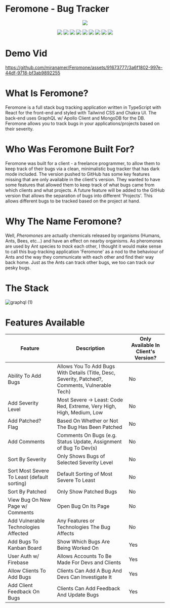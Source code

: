 # Feromone - Bug Tracker

<p align="center">
  <img src="https://github.com/miranamer/Feromone/assets/91673777/585f5ed1-bcbb-4d69-9fbd-f6cd5da10419">
</p>

<p align="center">
  <img src="https://img.shields.io/badge/react-%2320232a.svg?style=for-the-badge&logo=react&logoColor=%2361DAFB">
  <img src="https://img.shields.io/badge/tailwindcss-%2338B2AC.svg?style=for-the-badge&logo=tailwind-css&logoColor=white">
  <img src="https://img.shields.io/badge/chakra-%234ED1C5.svg?style=for-the-badge&logo=chakraui&logoColor=white">
  <img src="https://img.shields.io/badge/-GraphQL-E10098?style=for-the-badge&logo=graphql&logoColor=white">
  <img src="https://img.shields.io/badge/-ApolloGraphQL-311C87?style=for-the-badge&logo=apollo-graphql">
  <img src="https://img.shields.io/badge/express.js-%23404d59.svg?style=for-the-badge&logo=express&logoColor=%2361DAFB">
  <img src="https://img.shields.io/badge/node.js-6DA55F?style=for-the-badge&logo=node.js&logoColor=white">
  <img src="https://img.shields.io/badge/MongoDB-%234ea94b.svg?style=for-the-badge&logo=mongodb&logoColor=white">
  <img src="https://img.shields.io/badge/typescript-%23007ACC.svg?style=for-the-badge&logo=typescript&logoColor=white">
</p>



<h1>Demo Vid</h1>



https://github.com/miranamer/Feromone/assets/91673777/3a6f1802-997e-44df-9718-bf3ab9892255


<h1>What Is Feromone?</h1>
<p>Feromone is a full stack bug tracking application written in TypeScript with React for the front-end and styled with Tailwind CSS and Chakra UI. The back-end uses GraphQL w/ Apollo Client and MongoDB for the DB. Feromone allows
you to track bugs in your applications/projects based on their severity.</p>

<h1>Who Was Feromone Built For?</h1>
<p>Feromone was built for a client - a freelance programmer, to allow them to keep track of their bugs via a clean,  minimalistic bug tracker that has dark mode included. The version
pushed to GitHub has some key features missing that are only available in the client's version. They wanted to have some features that allowed them to keep track of what bugs came from which 
clients and what projects. A future feature will be added to the GitHub version that allows the separation of bugs into different 'Projects'. This allows different bugs to be tracked based on the project at hand.</p>

<h1>Why The Name Feromone?</h1>
<p>Well, <i>Pheromones</i> are actually chemicals released by organisms (Humans, Ants, Bees, etc...) and have an effect on nearby organisms. As pheromones are used by Ant species to <i>track</i> each other, 
I thought it would make sense to call this bug-tracking application 'Feromone' as a nod to the behaviour of Ants and the way they communicate with each other and find their way back home. Just as the Ants can track other bugs, we too 
can track our pesky bugs.</p>

<h1>The Stack</h1>



![graphql (1)](https://github.com/miranamer/Feromone/assets/91673777/227fb197-5be4-4350-b35c-a617511daa12)




<h1>Features Available</h1>

| Feature | Description | Only Available In Client's Version? |
|     ---      |     ---        |      ---      |
| Ability To Add Bugs   | Allows You To Add Bugs With Details (Title, Desc, Severity, Patched?, Comments, Vulnerable Tech) | No |
| Add Severity Level  | Most Severe -> Least: Code Red, Extreme, Very High, High, Medium, Low | No |
| Add Patched? Flag | Based On Whether or Not The Bug Has Been Patched | No |
| Add Comments | Comments On Bugs (e.g. Status Update, Assignment of Bug To Dev(s) | No |
| Sort By Severity | Only Shows Bugs of Selected Severity Level | No |
| Sort Most Severe To Least (default sorting) | Default Sorting of Most Severe To Least | No |
| Sort By Patched | Only Show Patched Bugs | No |
| View Bug On New Page w/ Comments | Open Bug On Its Page | No |
| Add Vulnerable Technologies Affected | Any Features or Technologies The Bug Affects | No |
| Add Bugs To Kanban Board | Show Which Bugs Are Being Worked On | Yes |
| User Auth w/ Firebase | Allows Accounts To Be Made For Devs and Clients | Yes |
| Allow Clients To Add Bugs | Clients Can Add A Bug And Devs Can Investigate It | Yes |
| Add Client Feedback On Bugs | Clients Can Add Feedback And Update Bugs | Yes |
